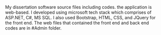 My dissertation software source files including codes. the application is web-based. I developed using microsoft tech stack which comprises of ASP.NET, C#, MS SQL. I also used Bootstrap, HTML, CSS, and JQuery for the front end. The web files that contained the front end and back end codes are in #Admin folder.
